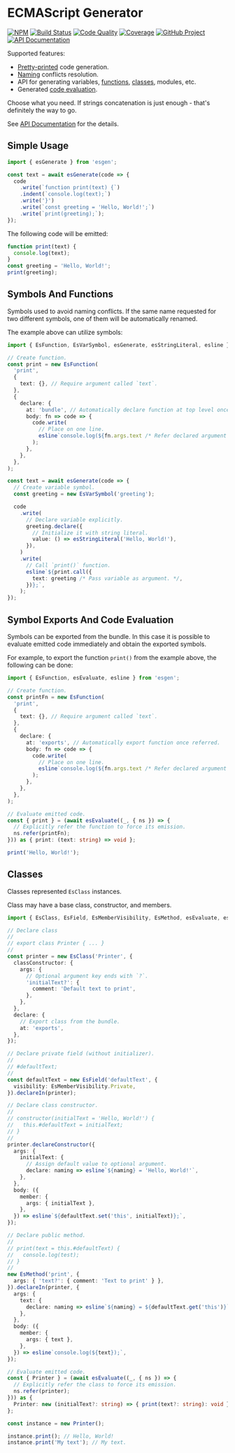 # ECMAScript Generator

[![NPM][npm-image]][npm-url]
[![Build Status][build-status-img]][build-status-link]
[![Code Quality][quality-img]][quality-link]
[![Coverage][coverage-img]][coverage-link]
[![GitHub Project][github-image]][github-url]
[![API Documentation][api-docs-image]][api documentation]

Supported features:

- [Pretty-printed] code generation.
- [Naming] conflicts resolution.
- API for generating variables, [functions], [classes], modules, etc.
- Generated [code evaluation].

Choose what you need. If strings concatenation is just enough - that's definitely the way to go.

See [API Documentation] for the details.

[npm-image]: https://img.shields.io/npm/v/esgen.svg?logo=npm
[npm-url]: https://www.npmjs.com/package/esgen
[build-status-img]: https://github.com/run-z/esgen/workflows/Build/badge.svg
[build-status-link]: https://github.com/run-z/esgen/actions?query=workflow:Build
[quality-img]: https://app.codacy.com/project/badge/Grade/da92c27a5c3445c58dfa346b1307cb85
[quality-link]: https://app.codacy.com/gh/run-z/esgen/dashboard?utm_source=gh&utm_medium=referral&utm_content=&utm_campaign=Badge_grade
[coverage-img]: https://app.codacy.com/project/badge/Coverage/da92c27a5c3445c58dfa346b1307cb85
[coverage-link]: https://www.codacy.com/gh/run-z/esgen/dashboard?utm_source=github.com&utm_medium=referral&utm_content=run-z/esgen&utm_campaign=Badge_Coverage
[github-image]: https://img.shields.io/static/v1?logo=github&label=GitHub&message=project&color=informational
[github-url]: https://github.com/run-z/esgen
[api-docs-image]: https://img.shields.io/static/v1?logo=typescript&label=API&message=docs&color=informational
[API documentation]: https://run-z.github.io/esgen/
[explanation]: https://github.com/run-z/esgen/blob/master/doc/explanation.md
[URI charge]: https://github.com/run-z/esgen/blob/master/doc/uri-charge-format.md

## Simple Usage

[pretty-printed]: #simple-usage

```typescript
import { esGenerate } from 'esgen';

const text = await esGenerate(code => {
  code
    .write(`function print(text) {`)
    .indent(`console.log(text);`)
    .write('}')
    .write(`const greeting = 'Hello, World!';`)
    .write(`print(greeting);`);
});
```

The following code will be emitted:

```javascript
function print(text) {
  console.log(text);
}
const greeting = 'Hello, World!';
print(greeting);
```

## Symbols And Functions

[naming]: #symbols-and-functions
[functions]: #symbols-and-functions

Symbols used to avoid naming conflicts. If the same name requested for two different symbols, one of them will be
automatically renamed.

The example above can utilize symbols:

```typescript
import { EsFunction, EsVarSymbol, esGenerate, esStringLiteral, esline } from 'esgen';

// Create function.
const print = new EsFunction(
  'print',
  {
    text: {}, // Require argument called `text`.
  },
  {
    declare: {
      at: 'bundle', // Automatically declare function at top level once referred.
      body: fn => code => {
        code.write(
          // Place on one line.
          esline`console.log(${fn.args.text /* Refer declared argument symbol */});`,
        );
      },
    },
  },
);

const text = await esGenerate(code => {
  // Create variable symbol.
  const greeting = new EsVarSymbol('greeting');

  code
    .write(
      // Declare variable explicitly.
      greeting.declare({
        // Initialize it with string literal.
        value: () => esStringLiteral('Hello, World!'),
      }),
    )
    .write(
      // Call `print()` function.
      esline`${print.call({
        text: greeting /* Pass variable as argument. */,
      })};`,
    );
});
```

## Symbol Exports And Code Evaluation

[code evaluation]: #symbol-exports-and-code-evaluation

Symbols can be exported from the bundle. In this case it is possible to evaluate emitted code immediately and obtain
the exported symbols.

For example, to export the function `print()` from the example above, the following can be done:

```typescript
import { EsFunction, esEvaluate, esline } from 'esgen';

// Create function.
const printFn = new EsFunction(
  'print',
  {
    text: {}, // Require argument called `text`.
  },
  {
    declare: {
      at: 'exports', // Automatically export function once referred.
      body: fn => code => {
        code.write(
          // Place on one line.
          esline`console.log(${fn.args.text /* Refer declared argument symbol */});`,
        );
      },
    },
  },
);

// Evaluate emitted code.
const { print } = (await esEvaluate((_, { ns }) => {
  // Explicitly refer the function to force its emission.
  ns.refer(printFn);
})) as { print: (text: string) => void };

print('Hello, World!');
```

## Classes

[classes]: #classes

Classes represented `EsClass` instances.

Class may have a base class, constructor, and members.

```typescript
import { EsClass, EsField, EsMemberVisibility, EsMethod, esEvaluate, esline } from 'esgen';

// Declare class
//
// export class Printer { ... }
//
const printer = new EsClass('Printer', {
  classConstructor: {
    args: {
      // Optional argument key ends with `?`.
      'initialText?': {
        comment: 'Default text to print',
      },
    },
  },
  declare: {
    // Export class from the bundle.
    at: 'exports',
  },
});

// Declare private field (without initializer).
//
// #defaultText;
//
const defaultText = new EsField('defaultText', {
  visibility: EsMemberVisibility.Private,
}).declareIn(printer);

// Declare class constructor.
//
// constructor(initialText = 'Hello, World!') {
//   this.#defaultText = initialText;
// }
//
printer.declareConstructor({
  args: {
    initialText: {
      // Assign default value to optional argument.
      declare: naming => esline`${naming} = 'Hello, World!'`,
    },
  },
  body: ({
    member: {
      args: { initialText },
    },
  }) => esline`${defaultText.set('this', initialText)};`,
});

// Declare public method.
//
// print(text = this.#defaultText) {
//   console.log(test);
// }
//
new EsMethod('print', {
  args: { 'text?': { comment: 'Text to print' } },
}).declareIn(printer, {
  args: {
    text: {
      declare: naming => esline`${naming} = ${defaultText.get('this')}`,
    },
  },
  body: ({
    member: {
      args: { text },
    },
  }) => esline`console.log(${text});`,
});

// Evaluate emitted code.
const { Printer } = (await esEvaluate((_, { ns }) => {
  // Explicitly refer the class to force its emission.
  ns.refer(printer);
})) as {
  Printer: new (initialText?: string) => { print(text?: string): void };
};

const instance = new Printer();

instance.print(); // Hello, World!
instance.print('My text'); // My text.
```
